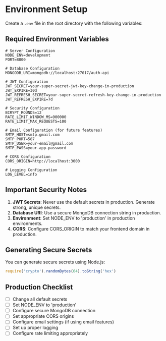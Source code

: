 # Environment Setup

Create a `.env` file in the root directory with the following variables:

## Required Environment Variables

```env
# Server Configuration
NODE_ENV=development
PORT=8000

# Database Configuration
MONGODB_URI=mongodb://localhost:27017/auth-api

# JWT Configuration
JWT_SECRET=your-super-secret-jwt-key-change-in-production
JWT_EXPIRE=30d
JWT_REFRESH_SECRET=your-super-secret-refresh-key-change-in-production
JWT_REFRESH_EXPIRE=7d

# Security Configuration
BCRYPT_ROUNDS=12
RATE_LIMIT_WINDOW_MS=900000
RATE_LIMIT_MAX_REQUESTS=100

# Email Configuration (for future features)
SMTP_HOST=smtp.gmail.com
SMTP_PORT=587
SMTP_USER=your-email@gmail.com
SMTP_PASS=your-app-password

# CORS Configuration
CORS_ORIGIN=http://localhost:3000

# Logging Configuration
LOG_LEVEL=info
```

## Important Security Notes

1. **JWT Secrets**: Never use the default secrets in production. Generate strong, unique secrets.
2. **Database URI**: Use a secure MongoDB connection string in production.
3. **Environment**: Set NODE_ENV to 'production' in production environments.
4. **CORS**: Configure CORS_ORIGIN to match your frontend domain in production.

## Generating Secure Secrets

You can generate secure secrets using Node.js:

```javascript
require('crypto').randomBytes(64).toString('hex')
```

## Production Checklist

- [ ] Change all default secrets
- [ ] Set NODE_ENV to 'production'
- [ ] Configure secure MongoDB connection
- [ ] Set appropriate CORS origins
- [ ] Configure email settings (if using email features)
- [ ] Set up proper logging
- [ ] Configure rate limiting appropriately 